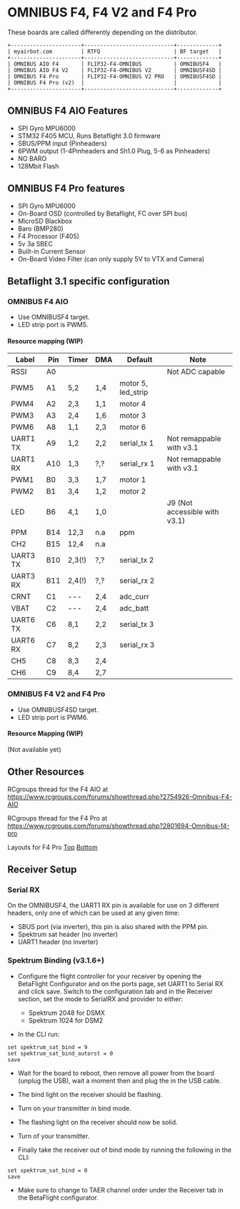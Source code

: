 # OMNIBUS F4, F4 V2 and F4 Pro


These boards are called differently depending on the distributor.
```
+----------------------+----------------------------+-------------+
| myairbot.com         | RTFQ                       | BF target   |
+----------------------+----------------------------+-------------+
| OMNIBUS AIO F4       | FLIP32-F4-OMNIBUS          | OMNIBUSF4   |
| OMNIBUS AIO F4 V2    | FLIP32-F4-OMNIBUS V2       | OMNIBUSF4SD |
| OMNIBUS F4 Pro       | FLIP32-F4-OMNIBUS V2 PRO   | OMNIBUSF4SD |
| OMNIBUS F4 Pro (v2)  |                            |             |
+----------------------+----------------------------+-------------+
```
## OMNIBUS F4 AIO Features

- SPI Gyro MPU6000
- STM32 F405 MCU, Runs Betaflight 3.0 firmware
- SBUS/PPM input (Pinheaders)
- 6PWM output (1-4Pinheaders and Sh1.0 Plug, 5-6 as Pinheaders)
- NO BARO
- 128Mbit Flash

## OMNIBUS F4 Pro features

- SPI Gyro MPU6000
- On-Board OSD (controlled by Betaflight, FC over SPI bus)
- MicroSD Blackbox
- Baro (BMP280)
- F4 Processor (F405)
- 5v 3a SBEC
- Built-in Current Sensor
- On-Board Video Filter (can only supply 5V to VTX and Camera)

## Betaflight 3.1 specific configuration
### OMNIBUS F4 AIO

- Use OMNIBUSF4 target.
- LED strip port is PWM5.

#### Resource mapping (WIP)

| Label    | Pin | Timer | DMA | Default | Note                             |
|----------|-----|-------|-----|---------|----------------------------------|
| RSSI     | A0  |       |     |         | Not ADC capable                  |
| PWM5     | A1  | 5,2   | 1,4 | motor 5, led_strip                         |
| PWM4     | A2  | 2,3   | 1,1 | motor 4 |                                  |
| PWM3     | A3  | 2,4   | 1,6 | motor 3 |                                  |
| PWM6     | A8  | 1,1   | 2,3 | motor 6 |
| UART1 TX | A9  | 1,2   | 2,2 | serial_tx 1 | Not remappable with v3.1     |
| UART1 RX | A10 | 1,3   | ?,? | serial_rx 1 | Not remappable with v3.1     |
| PWM1     | B0  | 3,3   | 1,7 | motor 1 |                                  |
| PWM2     | B1  | 3,4   | 1,2 | motor 2 |                                  |
| LED      | B6  | 4,1   | 1,0 |         | J9 (Not accessible with v3.1)    |
| PPM      | B14 | 12,3  | n.a | ppm     |                                  |
| CH2      | B15 | 12,4  | n.a |         |
| UART3 TX | B10 | 2,3(!)| ?,? | serial_tx 2 |                              |
| UART3 RX | B11 | 2,4(!)| ?,? | serial_rx 2 |                              |
| CRNT     | C1  | ---   | 2,4 | adc_curr|                                  |
| VBAT     | C2  | ---   | 2,4 | adc_batt|                                  |
| UART6 TX | C6  | 8,1   | 2,2 | serial_tx 3 |
| UART6 RX | C7  | 8,2   | 2,3 | serial_rx 3 |
| CH5      | C8  | 8,3   | 2,4 |         |
| CH6      | C9  | 8,4   | 2,7 |         |

### OMNIBUS F4 V2 and F4 Pro

- Use OMNIBUSF4SD target.
- LED strip port is PWM6.

#### Resource Mapping (WIP)

(Not available yet)

## Other Resources

RCgroups thread for the F4 AIO at <https://www.rcgroups.com/forums/showthread.php?2754926-Omnibus-F4-AIO>

RCgroups thread for the F4 Pro at <https://www.rcgroups.com/forums/showthread.php?2801694-Omnibus-f4-pro>

Layouts for F4 Pro [Top](https://www.rcgroups.com/forums/showatt.php?attachmentid=9631520&d=1482680395) [Bottom](https://www.rcgroups.com/forums/showatt.php?attachmentid=9631521&d=1482680397)

## Receiver Setup

### Serial RX

On the OMNIBUSF4, the UART1 RX pin is available for use on 3 different headers, only one of which can be used at any given time:
  - SBUS port (via inverter), this pin is also shared with the PPM pin.
  - Spektrum sat header (no inverter)
  - UART1 header (no inverter)

### Spektrum Binding (v3.1.6+)

- Configure the flight controller for your receiver by opening the BetaFlight Configurator and on the ports page, set UART1 to Serial RX and click save. Switch to the configuration tab and in the Receiver section, set the mode to SerialRX and provider to either:

  - Spektrum 2048 for DSMX
  - Spektrum 1024 for DSM2

- In the CLI run:

```
set spektrum_sat_bind = 9
set spektrum_sat_bind_autorst = 0
save
```

- Wait for the board to reboot, then remove all power from the board (unplug the USB), wait a moment then and plug the in the USB cable.

- The bind light on the receiver should be flashing.

- Turn on your transmitter in bind mode.

- The flashing light on the receiver should now be solid.

- Turn of your transmitter.

- Finally take the receiver out of bind mode by running the following in the CLI:

```
set spektrum_sat_bind = 0
save
```

- Make sure to change to TAER channel order under the Receiver tab in the BetaFlight configurator.